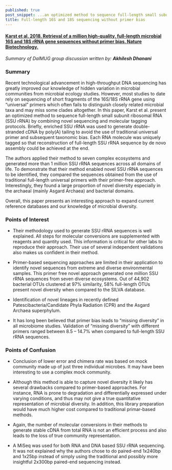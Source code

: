 ```yaml
---
published: true
post_snippet: ...an optimized method to sequence full-length small subunit ribosomal RNA by combining novel sequencing and molecular tagging protocols.
title: Full-length 16S and 18S sequencing without primer bias
---
```


#### [Karst et al. 2018. Retrieval of a million high-quality, full-length microbial 16S and 18S rRNA gene sequences without primer bias. Nature Biotechnology.](https://www.nature.com/articles/nbt.4045)

_Summary of DalMUG group discussion written by:
**Akhilesh Dhanani**_

### Summary

Recent technological advancement in high-throughput DNA sequencing has greatly improved our knowledge of hidden variation in microbial communities from microbial ecology studies. However, most studies to date rely on sequencing of short fragments of the 16S/18S rRNA gene using “universal” primers which often fails to distinguish closely related microbial taxa and may miss some clades altogether. In this paper, Karst et al. present an optimized method to sequence full-length small subunit ribosomal RNA (SSU rRNA) by combining novel sequencing and molecular tagging protocols. Briefly, enriched SSU rRNA was used to generate double-stranded cDNA by poly(A) tailing to avoid the use of traditional universal primer and subsequent taxonomic bias. Each RNA molecule was uniquely tagged so that reconstruction of full-length SSU rRNA sequence by de novo assembly could be achieved at the end. 

The authors applied their method to seven complex ecosystems and generated more than 1 million SSU rRNA sequences across all domains of life. To demonstrate that their method enabled novel SSU rRNA sequences to be identified, they compared the sequences obtained from the use of traditional full-length universal primers with their primer-free approach. Interestingly, they found a large proportion of novel diversity especially in the archaeal (mainly Asgard Archaea) and bacterial domains. 

Overall, this paper presents an interesting approach to expand current reference databases and our knowledge of microbial diversity.

### Points of Interest

* Their methodology used to generate SSU rRNA sequences is well explained. All steps for molecular conversions are supplemented with reagents and quantity used. This information is critical for other labs to reproduce their approach. Their use of several independent validations also makes us confident in their method.

* Primer-based sequencing approaches are limited in their application to identify novel sequences from extreme and diverse environmental samples. This primer free novel approach generated one million SSU rRNA sequences from seven diverse ecosystems. Out of 44,902 bacterial OTUs clustered at 97% similarity, 58% full-length OTUs present novel diversity when compared to the SILVA database. 

* Identification of novel lineages in recently defined Patescibacteria/Candidate Phyla Radiation (CPR) and the Asgard Archaea superphylum. 

* It has long been believed that primer bias leads to “missing diversity” in all microbiome studies. Validation of “missing diversity” with different primers ranged between 8.5 – 14.7% when compared to full-length SSU rRNA sequences.

### Points of Confusion

* Conclusion of lower error and chimera rate was based on mock community made up of just three individual microbes. It may have been interesting to use a complex mock community.

* Although this method is able to capture novel diversity it likely has several drawbacks compared to primer-based approaches. For instance, RNA is prone to degradation and differentially expressed under varying conditions, and thus may not give a true quantitative representation of microbial diversity. In addition, this library preparation would have much higher cost compared to traditional primar-based methods.

* Again, the number of molecular conversions in their methods to generate stable cDNA from total RNA is not an efficient process and also leads to the loss of true community representation.

* A MiSeq was used for both RNA and DNA based SSU rRNA sequencing. It was not explained why the authors chose to do paired-end 1x240bp and 1x25bp instead of simply using the traditional and possibly more insightful 2x300bp paired-end sequencing instead.

